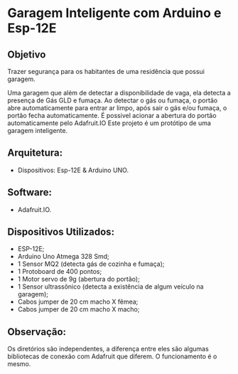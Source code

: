 # Garagem Inteligente com Arduino e Esp-12E

## Objetivo

Trazer segurança para os habitantes de uma residência que possui garagem. 

Uma garagem que além de detectar a disponibilidade de vaga, ela detecta a presença de Gás GLD e fumaça. Ao detectar o gás ou fumaça, o portão abre automaticamente para entrar ar limpo, após sair o gás e/ou fumaça, o portão fecha automaticamente.
É possivel acionar a abertura do portão automaticamente pelo Adafruit.IO
Este projeto é um protótipo de uma garagem inteligente.


## Arquitetura:
	
- Dispositivos: Esp-12E & Arduino UNO.

## Software:

- Adafruit.IO.

## Dispositivos Utilizados:

- ESP-12E;
- Arduino Uno Atmega 328 Smd;
- 1 Sensor MQ2 (detecta gás de cozinha e fumaça);
- 1 Protoboard de 400 pontos;
- 1 Motor servo de 9g (abertura do portão); 
- 1 Sensor ultrassônico (detecta a existência de algum veículo na garagem);
- Cabos jumper de 20 cm macho X fêmea;
- Cabos jumper de 20 cm macho X macho;

## Observação:

Os diretórios são independentes, a diferença entre eles são algumas bibliotecas de conexão com Adafruit que diferem. O funcionamento é o mesmo. 
